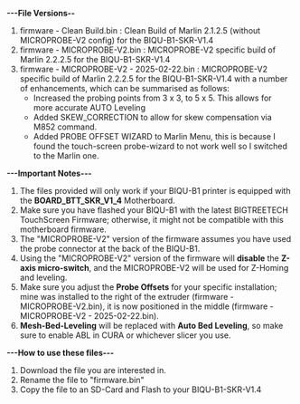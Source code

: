 **---File Versions--** 
1) firmware - Clean Build.bin : Clean Build of Marlin 2.1.2.5 (without MICROPROBE-V2 config) for the BIQU-B1-SKR-V1.4
2) firmware - MICROPROBE-V2.bin : MICROPROBE-V2 specific build of Marlin 2.2.2.5 for the BIQU-B1-SKR-V1.4
3) firmware - MICROPROBE-V2 - 2025-02-22.bin : MICROPROBE-V2 specific build of Marlin 2.2.2.5 for the BIQU-B1-SKR-V1.4 with a number of enhancements, which can be summarised as follows:
   - Increased the probing points from 3 x 3, to 5 x 5. This allows for more accurate AUTO Leveling
   - Added SKEW_CORRECTION to allow for skew compensation via M852 command.
   - Added PROBE OFFSET WIZARD to Marlin Menu, this is because I found the touch-screen probe-wizard to not work well so I switched to the Marlin one. 

**---Important Notes---** 
1) The files provided will only work if your BIQU-B1 printer is equipped with the **BOARD_BTT_SKR_V1_4** Motherboard.
2) Make sure you have flashed your BIQU-B1 with the latest BIGTREETECH TouchScreen Firmware; otherwise, it might not be compatible with this motherboard firmware.
3) The "MICROPROBE-V2" version of the firmware assumes you have used the probe connector at the back of the BIQU-B1.
4) Using the "MICROPROBE-V2" version of the firmware will **disable** the **Z-axis micro-switch**, and the MICROPROBE-V2 will be used for Z-Homing and leveling.
5) Make sure you adjust the **Probe Offsets** for your specific installation; mine was installed to the right of the extruder (firmware - MICROPROBE-V2.bin), it is now positioned in the middle (firmware - MICROPROBE-V2 - 2025-02-22.bin).
6) **Mesh-Bed-Leveling** will be replaced with **Auto Bed Leveling**, so make sure to enable ABL in CURA or whichever slicer you use.

**---How to use these files---** 

1) Download the file you are interested in.
2) Rename the file to "firmware.bin"
3) Copy the file to an SD-Card and Flash to your BIQU-B1-SKR-V1.4
